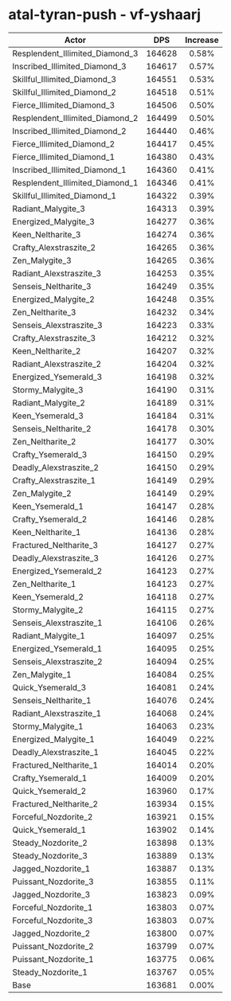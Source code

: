 # atal-tyran-push - vf-yshaarj
| Actor | DPS | Increase |
|---|:---:|:---:|
|Resplendent_Illimited_Diamond_3|164628|0.58%|
|Inscribed_Illimited_Diamond_3|164617|0.57%|
|Skillful_Illimited_Diamond_3|164551|0.53%|
|Skillful_Illimited_Diamond_2|164518|0.51%|
|Fierce_Illimited_Diamond_3|164506|0.50%|
|Resplendent_Illimited_Diamond_2|164499|0.50%|
|Inscribed_Illimited_Diamond_2|164440|0.46%|
|Fierce_Illimited_Diamond_2|164417|0.45%|
|Fierce_Illimited_Diamond_1|164380|0.43%|
|Inscribed_Illimited_Diamond_1|164360|0.41%|
|Resplendent_Illimited_Diamond_1|164346|0.41%|
|Skillful_Illimited_Diamond_1|164322|0.39%|
|Radiant_Malygite_3|164313|0.39%|
|Energized_Malygite_3|164277|0.36%|
|Keen_Neltharite_3|164274|0.36%|
|Crafty_Alexstraszite_2|164265|0.36%|
|Zen_Malygite_3|164265|0.36%|
|Radiant_Alexstraszite_3|164253|0.35%|
|Senseis_Neltharite_3|164249|0.35%|
|Energized_Malygite_2|164248|0.35%|
|Zen_Neltharite_3|164232|0.34%|
|Senseis_Alexstraszite_3|164223|0.33%|
|Crafty_Alexstraszite_3|164212|0.32%|
|Keen_Neltharite_2|164207|0.32%|
|Radiant_Alexstraszite_2|164204|0.32%|
|Energized_Ysemerald_3|164198|0.32%|
|Stormy_Malygite_3|164190|0.31%|
|Radiant_Malygite_2|164189|0.31%|
|Keen_Ysemerald_3|164184|0.31%|
|Senseis_Neltharite_2|164178|0.30%|
|Zen_Neltharite_2|164177|0.30%|
|Crafty_Ysemerald_3|164150|0.29%|
|Deadly_Alexstraszite_2|164150|0.29%|
|Crafty_Alexstraszite_1|164149|0.29%|
|Zen_Malygite_2|164149|0.29%|
|Keen_Ysemerald_1|164147|0.28%|
|Crafty_Ysemerald_2|164146|0.28%|
|Keen_Neltharite_1|164136|0.28%|
|Fractured_Neltharite_3|164127|0.27%|
|Deadly_Alexstraszite_3|164126|0.27%|
|Energized_Ysemerald_2|164123|0.27%|
|Zen_Neltharite_1|164123|0.27%|
|Keen_Ysemerald_2|164118|0.27%|
|Stormy_Malygite_2|164115|0.27%|
|Senseis_Alexstraszite_1|164106|0.26%|
|Radiant_Malygite_1|164097|0.25%|
|Energized_Ysemerald_1|164095|0.25%|
|Senseis_Alexstraszite_2|164094|0.25%|
|Zen_Malygite_1|164084|0.25%|
|Quick_Ysemerald_3|164081|0.24%|
|Senseis_Neltharite_1|164076|0.24%|
|Radiant_Alexstraszite_1|164068|0.24%|
|Stormy_Malygite_1|164063|0.23%|
|Energized_Malygite_1|164049|0.22%|
|Deadly_Alexstraszite_1|164045|0.22%|
|Fractured_Neltharite_1|164014|0.20%|
|Crafty_Ysemerald_1|164009|0.20%|
|Quick_Ysemerald_2|163960|0.17%|
|Fractured_Neltharite_2|163934|0.15%|
|Forceful_Nozdorite_2|163921|0.15%|
|Quick_Ysemerald_1|163902|0.14%|
|Steady_Nozdorite_2|163898|0.13%|
|Steady_Nozdorite_3|163889|0.13%|
|Jagged_Nozdorite_1|163887|0.13%|
|Puissant_Nozdorite_3|163855|0.11%|
|Jagged_Nozdorite_3|163823|0.09%|
|Forceful_Nozdorite_1|163803|0.07%|
|Forceful_Nozdorite_3|163803|0.07%|
|Jagged_Nozdorite_2|163800|0.07%|
|Puissant_Nozdorite_2|163799|0.07%|
|Puissant_Nozdorite_1|163775|0.06%|
|Steady_Nozdorite_1|163767|0.05%|
|Base|163681|0.00%|
